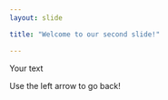 ```yaml
---
layout: slide

title: "Welcome to our second slide!"

---
```

Your text

Use the left arrow to go back!
